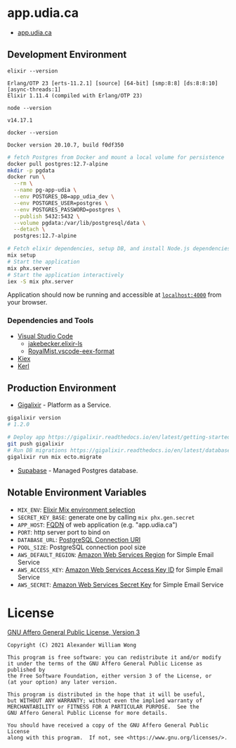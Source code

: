 # app.udia.ca

* [app.udia.ca](https://app.udia.ca)

## Development Environment

`elixir --version`
```
Erlang/OTP 23 [erts-11.2.1] [source] [64-bit] [smp:8:8] [ds:8:8:10] [async-threads:1]
Elixir 1.11.4 (compiled with Erlang/OTP 23)
```
`node --version`
```
v14.17.1
```
`docker --version`
```
Docker version 20.10.7, build f0df350
```

```bash
# fetch Postgres from Docker and mount a local volume for persistence
docker pull postgres:12.7-alpine
mkdir -p pgdata
docker run \
  --rm \
  --name pg-app-udia \
  --env POSTGRES_DB=app_udia_dev \
  --env POSTGRES_USER=postgres \
  --env POSTGRES_PASSWORD=postgres \
  --publish 5432:5432 \
  --volume pgdata:/var/lib/postgresql/data \
  --detach \
  postgres:12.7-alpine

# Fetch elixir dependencies, setup DB, and install Node.js dependencies
mix setup
# Start the application
mix phx.server
# Start the application interactively
iex -S mix phx.server
```

Application should now be running and accessible at [`localhost:4000`](http://localhost:4000) from your browser.

### Dependencies and Tools

* [Visual Studio Code](https://code.visualstudio.com/)
    * [jakebecker.elixir-ls](https://marketplace.visualstudio.com/items?itemName=JakeBecker.elixir-ls)
    * [RoyalMist.vscode-eex-format](https://marketplace.visualstudio.com/items?itemName=RoyalMist.vscode-eex-format)
* [Kiex](https://github.com/taylor/kiex)
* [Kerl](https://github.com/kerl/kerl)

## Production Environment

* [Gigalixir](https://www.gigalixir.com/) - Platform as a Service.
```bash
gigalixir version
# 1.2.0

# Deploy app https://gigalixir.readthedocs.io/en/latest/getting-started-guide.html#deploy
git push gigalixir
# Run DB migrations https://gigalixir.readthedocs.io/en/latest/database.html#how-to-run-migrations
gigalixir run mix ecto.migrate
```
* [Supabase](https://supabase.io/) - Managed Postgres database.

## Notable Environment Variables

* `MIX_ENV`: [Elixir Mix environment selection](https://hexdocs.pm/mix/1.12/Mix.html#module-environments)
* `SECRET_KEY_BASE`: generate one by calling `mix phx.gen.secret`
* `APP_HOST`: [FQDN](https://en.wikipedia.org/wiki/Fully_qualified_domain_name) of web application (e.g. "app.udia.ca")
* `PORT`: http server port to bind on
* `DATABASE_URL`: [PostgreSQL Connection URI](https://www.postgresql.org/docs/current/libpq-connect.html#LIBPQ-CONNSTRING)
* `POOL_SIZE`: PostgreSQL connection pool size
* `AWS_DEFAULT_REGION`: [Amazon Web Services Region](https://docs.aws.amazon.com/cli/latest/userguide/cli-configure-quickstart.html#cli-configure-quickstart-region) for Simple Email Service
* `AWS_ACCESS_KEY`: [Amazon Web Services Access Key ID](https://docs.aws.amazon.com/general/latest/gr/aws-access-keys-best-practices.html) for Simple Email Service
* `AWS_SECRET`: [Amazon Web Services Secret Key](https://docs.aws.amazon.com/general/latest/gr/aws-access-keys-best-practices.html) for Simple Email Service

# License

[GNU Affero General Public License, Version 3](https://www.gnu.org/licenses/agpl-3.0.html)
```text
Copyright (C) 2021 Alexander William Wong

This program is free software: you can redistribute it and/or modify
it under the terms of the GNU Affero General Public License as published by
the Free Software Foundation, either version 3 of the License, or
(at your option) any later version.

This program is distributed in the hope that it will be useful,
but WITHOUT ANY WARRANTY; without even the implied warranty of
MERCHANTABILITY or FITNESS FOR A PARTICULAR PURPOSE.  See the
GNU Affero General Public License for more details.

You should have received a copy of the GNU Affero General Public License
along with this program.  If not, see <https://www.gnu.org/licenses/>.
```